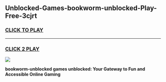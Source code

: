 
## Unblocked-Games-bookworm-unblocked-Play-Free-3cjrt
<h3>
<a href="https://premium76.site?title=bookworm-unblocked&ref=12A">CLICK TO PLAY</a></h3>
<hr>

<h3>
<a href="https://premium76.site?title=bookworm-unblocked&ref=12A">CLICK 2 PLAY</a>
  
</h3>

<a href="https://premium76.site?title=bookworm-unblocked&ref=12A"><img src="https://clearcache.store/games.png"></a>


**bookworm-unblocked games unblocked: Your Gateway to Fun and Accessible Online Gaming**
